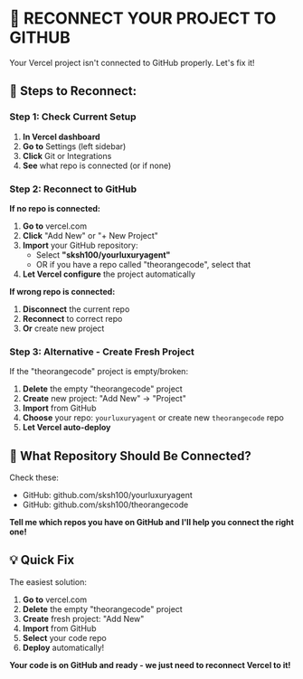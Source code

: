 # 🔧 RECONNECT YOUR PROJECT TO GITHUB

Your Vercel project isn't connected to GitHub properly. Let's fix it!

## 🔄 Steps to Reconnect:

### Step 1: Check Current Setup
1. **In Vercel dashboard**
2. **Go to** Settings (left sidebar)
3. **Click** Git or Integrations
4. **See** what repo is connected (or if none)

### Step 2: Reconnect to GitHub
**If no repo is connected:**

1. **Go to** vercel.com
2. **Click** "Add New" or "+ New Project"
3. **Import** your GitHub repository:
   - Select **"sksh100/yourluxuryagent"**
   - OR if you have a repo called "theorangecode", select that
4. **Let Vercel configure** the project automatically

**If wrong repo is connected:**

1. **Disconnect** the current repo
2. **Reconnect** to correct repo
3. **Or** create new project

### Step 3: Alternative - Create Fresh Project
If the "theorangecode" project is empty/broken:

1. **Delete** the empty "theorangecode" project
2. **Create** new project: "Add New" → "Project"
3. **Import** from GitHub
4. **Choose** your repo: `yourluxuryagent` or create new `theorangecode` repo
5. **Let Vercel auto-deploy**

## 🎯 What Repository Should Be Connected?

Check these:
- GitHub: github.com/sksh100/yourluxuryagent
- GitHub: github.com/sksh100/theorangecode

**Tell me which repos you have on GitHub and I'll help you connect the right one!**

## 💡 Quick Fix

The easiest solution:
1. **Go to** vercel.com
2. **Delete** the empty "theorangecode" project
3. **Create** fresh project: "Add New"
4. **Import** from GitHub
5. **Select** your code repo
6. **Deploy** automatically!

**Your code is on GitHub and ready - we just need to reconnect Vercel to it!**

